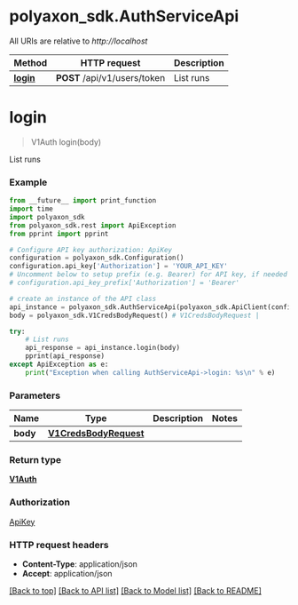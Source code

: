 # polyaxon_sdk.AuthServiceApi

All URIs are relative to *http://localhost*

Method | HTTP request | Description
------------- | ------------- | -------------
[**login**](AuthServiceApi.md#login) | **POST** /api/v1/users/token | List runs


# **login**
> V1Auth login(body)

List runs

### Example
```python
from __future__ import print_function
import time
import polyaxon_sdk
from polyaxon_sdk.rest import ApiException
from pprint import pprint

# Configure API key authorization: ApiKey
configuration = polyaxon_sdk.Configuration()
configuration.api_key['Authorization'] = 'YOUR_API_KEY'
# Uncomment below to setup prefix (e.g. Bearer) for API key, if needed
# configuration.api_key_prefix['Authorization'] = 'Bearer'

# create an instance of the API class
api_instance = polyaxon_sdk.AuthServiceApi(polyaxon_sdk.ApiClient(configuration))
body = polyaxon_sdk.V1CredsBodyRequest() # V1CredsBodyRequest | 

try:
    # List runs
    api_response = api_instance.login(body)
    pprint(api_response)
except ApiException as e:
    print("Exception when calling AuthServiceApi->login: %s\n" % e)
```

### Parameters

Name | Type | Description  | Notes
------------- | ------------- | ------------- | -------------
 **body** | [**V1CredsBodyRequest**](V1CredsBodyRequest.md)|  | 

### Return type

[**V1Auth**](V1Auth.md)

### Authorization

[ApiKey](../README.md#ApiKey)

### HTTP request headers

 - **Content-Type**: application/json
 - **Accept**: application/json

[[Back to top]](#) [[Back to API list]](../README.md#documentation-for-api-endpoints) [[Back to Model list]](../README.md#documentation-for-models) [[Back to README]](../README.md)

